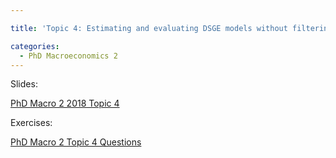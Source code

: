 ```yaml
---

title: 'Topic 4: Estimating and evaluating DSGE models without filtering to recover states'

categories:
  - PhD Macroeconomics 2
---
```

Slides:





<object data="https://www.tholden.org/wp-content/uploads/2018/05/PhD-Macro-2-2018-Topic-4.pdf" type="application/pdf" width="100%" height="100%"><a href="https://www.tholden.org/wp-content/uploads/2018/05/PhD-Macro-2-2018-Topic-4.pdf">PhD Macro 2 2018 Topic 4</a></object>





Exercises:





<object data="https://www.tholden.org/wp-content/uploads/2018/05/PhD-Macro-2-Topic-4-Questions.pdf" type="application/pdf" width="100%" height="100%"><a href="https://www.tholden.org/wp-content/uploads/2018/05/PhD-Macro-2-Topic-4-Questions.pdf">PhD Macro 2 Topic 4 Questions</a></object>





